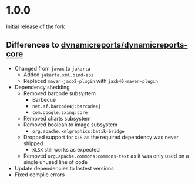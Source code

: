 # 1.0.0

Initial release of the fork

## Differences to [dynamicreports/dynamicreports-core](https://github.com/dynamicreports/dynamicreports/tree/f7d73961462f3f13cbc27c91df90d4cc3ccc669e/dynamicreports-core)
* Changed from ``javax`` to ``jakarta``
  * Added ``jakarta.xml.bind-api``
  * Replaced ``maven-jaxb2-plugin`` with ``jaxb40-maven-plugin``
* Dependency shedding
  * Removed barcode subsystem
    * Barbecue
    * ``net.sf.barcode4j:barcode4j``
    * ``com.google.zxing:core``
  * Removed charts subsystem
  * Removed boolean to image subsystem
    * ``org.apache.xmlgraphics:batik-bridge``
  * Dropped support for ``XLS`` as the required dependency was never shipped
    * ``XLSX`` still works as expected
  * Removed ``org.apache.commons:commons-text`` as it was only used on a single unused line of code
* Update dependencies to lastest versions
* Fixed compile errors

